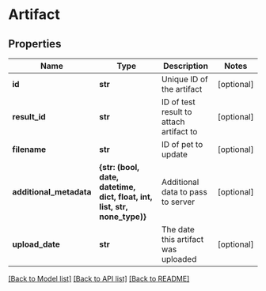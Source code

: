 # Artifact

## Properties
Name | Type | Description | Notes
------------ | ------------- | ------------- | -------------
**id** | **str** | Unique ID of the artifact | [optional] 
**result_id** | **str** | ID of test result to attach artifact to | [optional] 
**filename** | **str** | ID of pet to update | [optional] 
**additional_metadata** | **{str: (bool, date, datetime, dict, float, int, list, str, none_type)}** | Additional data to pass to server | [optional] 
**upload_date** | **str** | The date this artifact was uploaded | [optional] 

[[Back to Model list]](../README.md#documentation-for-models) [[Back to API list]](../README.md#documentation-for-api-endpoints) [[Back to README]](../README.md)


